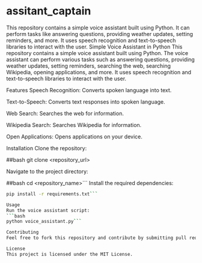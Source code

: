 # assitant_captain
This repository contains a simple voice assistant built using Python. It can perform tasks like answering questions, providing weather updates, setting reminders, and more. It uses speech recognition and text-to-speech libraries to interact with the user.
Simple Voice Assistant in Python
This repository contains a simple voice assistant built using Python. The voice assistant can perform various tasks such as answering questions, providing weather updates, setting reminders, searching the web, searching Wikipedia, opening applications, and more. It uses speech recognition and text-to-speech libraries to interact with the user.

Features
Speech Recognition: Converts spoken language into text.

Text-to-Speech: Converts text responses into spoken language.

Web Search: Searches the web for information.

Wikipedia Search: Searches Wikipedia for information.

Open Applications: Opens applications on your device.

Installation
Clone the repository:

##bash
git clone <repository_url> 

Navigate to the project directory:

##bash
cd <repository_name>```
Install the required dependencies:

```bash
pip install -r requirements.txt```

Usage
Run the voice assistant script:
```bash
python voice_assistant.py```

Contributing
Feel free to fork this repository and contribute by submitting pull requests. For major changes, please open an issue first to discuss what you would like to change.

License
This project is licensed under the MIT License.
